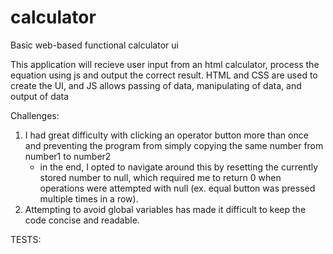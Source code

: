 # calculator

Basic web-based functional calculator ui

This application will recieve user input from an html calculator, process the equation using js and output the correct result. HTML and CSS are used to create the UI, and JS allows passing of data, manipulating of data, and output of data

Challenges:
1. I had great difficulty with clicking an operator button more than once and preventing the program from simply copying the same number from number1 to number2
    - in the end, I opted to navigate around this by resetting the currently stored number to null, which required me to return 0 when operations were attempted with null (ex. equal button was pressed multiple times in a row).
2. Attempting to avoid global variables has made it difficult to keep the code concise and readable.

TESTS: